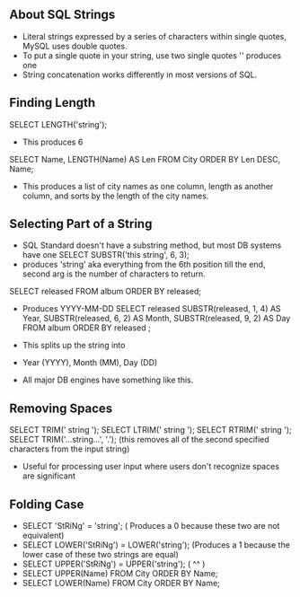 ## About SQL Strings

- Literal strings expressed by a series of characters within single quotes, MySQL uses double quotes. 
- To put a single quote in your string, use two single quotes '' produces one 
- String concatenation works differently in most versions of SQL.

## Finding Length
SELECT LENGTH('string');
- This produces 6

SELECT Name, LENGTH(Name) AS Len FROM City ORDER BY Len DESC, Name;
- This produces a list of city names as one column, length as another column, and sorts by the length of the city names. 

## Selecting Part of a String
- SQL Standard doesn't have a substring method, but most DB systems have one
SELECT SUBSTR('this string', 6, 3);
- produces 'string' aka everything from the 6th position till the end, second arg is the number of characters to return.

SELECT released FROM album ORDER BY released;
- Produces YYYY-MM-DD
SELECT released
    SUBSTR(released, 1, 4) AS Year,
    SUBSTR(released, 6, 2) AS Month,
    SUBSTR(released, 9, 2) AS Day
    FROM album ORDER BY released
    ;

- This splits up the string into 
- Year (YYYY), Month (MM), Day (DD)
- All major DB engines have something like this. 


## Removing Spaces
SELECT TRIM('    string   ');
SELECT LTRIM('    string    ');
SELECT RTRIM('   string   ');
SELECT TRIM('...string...', '.'); (this removes all of the second specified characters from the input string)
- Useful for processing user input where users don't recognize spaces are significant


## Folding Case
- SELECT 'StRiNg' = 'string';   ( Produces a 0 because these two are not equivalent)
- SELECT LOWER('StRiNg') = LOWER('string');     (Produces a 1 because the lower case of these two strings are equal)
- SELECT UPPER('StRiNg') = UPPER('string');   ( ^^ )
- SELECT UPPER(Name) FROM City ORDER BY Name;
- SELECT LOWER(Name) FROM City ORDER BY Name;